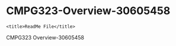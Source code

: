 # CMPG323-Overview-30605458
<!DOCTYPE html>
<html lang="en">
<head>
    <meta charset="UTF-8">
    <meta http-equiv="X-UA-Compatible" content="IE=edge">
    <meta name="viewport" content="width=device-width, initial-scale=1.0">
    
    <title>ReadMe File</title>
</head>
<body>
  CMPG323 Overview-30605458
</body>
</html>

